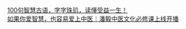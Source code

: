   
[100句智慧古语，字字珠玑，读懂受益一生！](http://www.dianyue.me/archives/532/xctbrucwsigf4pab/)  
[如果你爱智慧，也容易爱上中医｜潘毅中医文化必修课上线开播](http://www.dianyue.me/archives/228/j1hgybzy9mjl4sw8/)